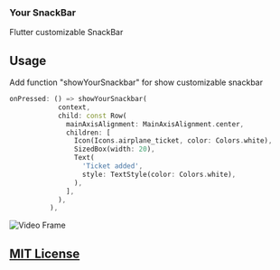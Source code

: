 ### Your SnackBar
Flutter customizable SnackBar

## Usage

Add function "showYourSnackbar" for show customizable snackbar

```dart
onPressed: () => showYourSnackbar(
            context,
            child: const Row(
              mainAxisAlignment: MainAxisAlignment.center,
              children: [
                Icon(Icons.airplane_ticket, color: Colors.white),
                SizedBox(width: 20),
                Text(
                  'Ticket added',
                  style: TextStyle(color: Colors.white),
                ),
              ],
            ),
          ),
```

![Video Frame](https://github.com/Forumbit/your_snackbar/assets/video/how-work.gif)

## [MIT License](https://opensource.org/licenses/MIT)